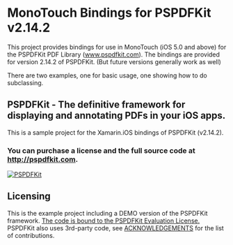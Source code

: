 MonoTouch Bindings for PSPDFKit v2.14.2
=======================================

This project provides bindings for use in MonoTouch (iOS 5.0 and above) for the PSPDFKit PDF Library (www.pspdfkit.com).
The bindings are provided for version 2.14.2 of PSPDFKit. (But future versions generally work as well)

There are two examples, one for basic usage, one showing how to do subclassing.
## PSPDFKit - The definitive framework for displaying and annotating PDFs in your iOS apps.

This is a sample project for the Xamarin.iOS bindings of PSPDFKit (v2.14.2).

### You can purchase a license and the full source code at http://pspdfkit.com.
[![PSPDFKit](http://pspdfkit.com/images/header-small.jpg)](http://pspdfkit.com)


Licensing
---------
This is the example project including a DEMO version of the PSPDFKit framework.
[The code is bound to the PSPDFKit Evaluation License.](http://pspdfkit.com/documentation.html#license)
PSPDFKit also uses 3rd-party code, see [ACKNOWLEDGEMENTS](https://github.com/PSPDFKit/PSPDFKit-Demo/blob/master/ACKNOWLEDGEMENTS) for the list of contributions.
